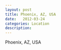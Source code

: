 ```yaml
---
layout: post
title: Phoenix, AZ, USA
date:   2012-03-24
categories: Location
description: 
---
```


Phoenix, AZ, USA